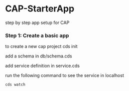 # CAP-StarterApp

step by step app setup for CAP

### Step 1: Create a basic app

to create a new cap project
cds init <project-name>

add a schema in db/schema.cds

add service definition in service.cds

run the following command to see the service in localhost

```
cds watch
```
